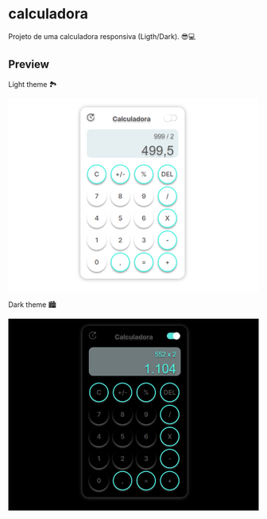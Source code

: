 <h1> calculadora </h1>
 <p>Projeto de uma calculadora responsiva (Ligth/Dark). 😎💻</p>

 <h2>Preview</h2>
 
 <p>Light theme 🏞️</p>
 <img src="src/image/preview calc ligth.png">

 <p>Dark theme 🏙️</p>
 <img src="src/image/preview calc dark.png">
